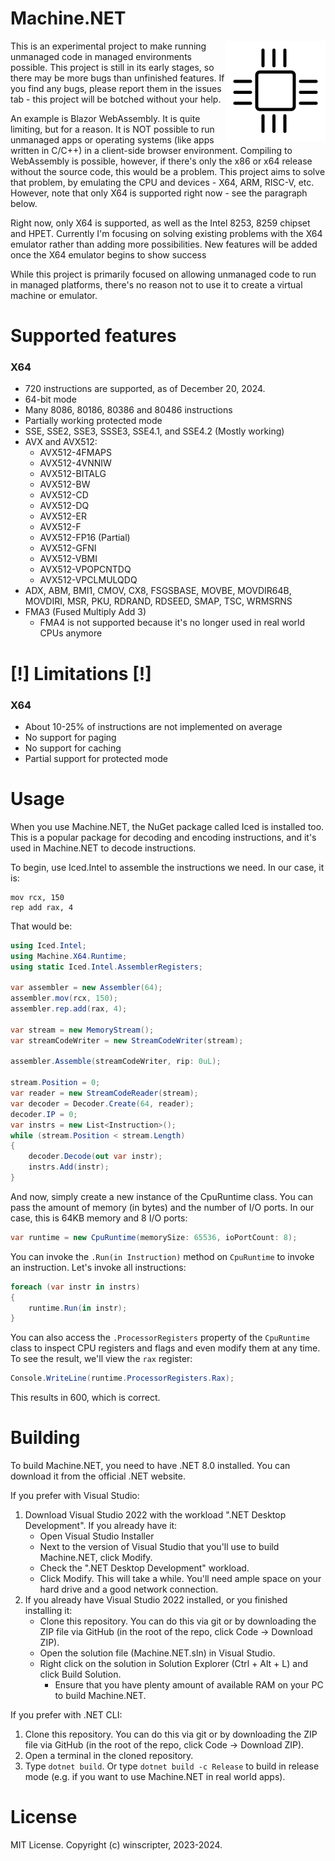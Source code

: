 # Machine.NET

<img align="right" width="160" height="160" src="Images/Icon/MachineDotNetImage.Black.png">

This is an experimental project to make running unmanaged code in managed environments possible. This project is still
in its early stages, so there may be more bugs than unfinished features. If you find any bugs, please report them in the
issues tab - this project will be botched without your help.

An example is Blazor WebAssembly. It is quite limiting, but
for a reason. It is NOT possible to run unmanaged apps or operating systems (like apps written in C/C++) in a
client-side browser environment. Compiling to WebAssembly is possible, however, if there's only the x86 or x64 release
without the source code, this would be a problem. This project aims to solve that problem, by emulating
the CPU and devices - X64, ARM, RISC-V, etc. However, note that only X64 is supported right now - see the paragraph below.

Right now, only X64 is supported, as well as the Intel 8253, 8259 chipset and HPET. Currently I'm focusing on solving
existing problems with the X64 emulator rather than adding more possibilities. New features will be added once the X64 emulator begins to show success

While this project is primarily focused on allowing unmanaged code to run in managed platforms, there's no reason
not to use it to create a virtual machine or emulator.

# Supported features
### X64
- 720 instructions are supported, as of December 20, 2024.
- 64-bit mode
- Many 8086, 80186, 80386 and 80486 instructions
- Partially working protected mode
- SSE, SSE2, SSE3, SSSE3, SSE4.1, and SSE4.2 (Mostly working)
- AVX and AVX512:
  - AVX512-4FMAPS
  - AVX512-4VNNIW
  - AVX512-BITALG
  - AVX512-BW
  - AVX512-CD
  - AVX512-DQ
  - AVX512-ER
  - AVX512-F
  - AVX512-FP16 (Partial)
  - AVX512-GFNI
  - AVX512-VBMI
  - AVX512-VPOPCNTDQ
  - AVX512-VPCLMULQDQ
- ADX, ABM, BMI1, CMOV, CX8, FSGSBASE, MOVBE, MOVDIR64B, MOVDIRI, MSR, PKU, RDRAND, RDSEED, SMAP, TSC, WRMSRNS
- FMA3 (Fused Multiply Add 3)
  - FMA4 is not supported because it's no longer used in real world CPUs anymore

# [!] Limitations [!]
### X64
- About 10-25% of instructions are not implemented on average
- No support for paging
- No support for caching
- Partial support for protected mode

# Usage
When you use Machine.NET, the NuGet package called Iced is installed too.
This is a popular package for decoding and encoding instructions, and it's used in Machine.NET to decode instructions.

To begin, use Iced.Intel to assemble the instructions we need.
In our case, it is:
```
mov rcx, 150
rep add rax, 4
```
That would be:
```csharp
using Iced.Intel;
using Machine.X64.Runtime;
using static Iced.Intel.AssemblerRegisters;

var assembler = new Assembler(64);
assembler.mov(rcx, 150);
assembler.rep.add(rax, 4);

var stream = new MemoryStream();
var streamCodeWriter = new StreamCodeWriter(stream);

assembler.Assemble(streamCodeWriter, rip: 0uL);

stream.Position = 0;
var reader = new StreamCodeReader(stream);
var decoder = Decoder.Create(64, reader);
decoder.IP = 0;
var instrs = new List<Instruction>();
while (stream.Position < stream.Length)
{
    decoder.Decode(out var instr);
    instrs.Add(instr);
}
```

And now, simply create a new instance of the CpuRuntime class. You can pass the amount of memory (in bytes) and the number of I/O ports. In our case, this is 64KB memory and 8 I/O ports:
```csharp
var runtime = new CpuRuntime(memorySize: 65536, ioPortCount: 8);
```
You can invoke the `.Run(in Instruction)` method on `CpuRuntime` to invoke an instruction. Let's invoke all instructions:
```csharp
foreach (var instr in instrs)
{
    runtime.Run(in instr);
}
```
You can also access the `.ProcessorRegisters` property of the `CpuRuntime` class to inspect CPU registers and flags and even modify them at any time.
To see the result, we'll view the `rax` register:
```csharp
Console.WriteLine(runtime.ProcessorRegisters.Rax);
```
This results in 600, which is correct.

# Building
To build Machine.NET, you need to have .NET 8.0 installed. You can download it from the official .NET website.

If you prefer with Visual Studio:

1. Download Visual Studio 2022 with the workload ".NET Desktop Development". If you already have it:
   - Open Visual Studio Installer
   - Next to the version of Visual Studio that you'll use to build Machine.NET, click Modify.
   - Check the ".NET Desktop Development" workload.
   - Click Modify. This will take a while. You'll need ample space on your hard drive and a good network connection.
2. If you already have Visual Studio 2022 installed, or you finished installing it: 
   - Clone this repository. You can do this via git or by downloading the ZIP file via GitHub (in the root of the repo, click Code -&gt; Download ZIP).
   - Open the solution file (Machine.NET.sln) in Visual Studio.
   - Right click on the solution in Solution Explorer (Ctrl + Alt + L) and click Build Solution.
       - Ensure that you have plenty amount of available RAM on your PC to build Machine.NET.

If you prefer with .NET CLI:
    
1. Clone this repository. You can do this via git or by downloading the ZIP file via GitHub (in the root of the repo, click Code -&gt; Download ZIP).
2. Open a terminal in the cloned repository.
3. Type `dotnet build`. Or type `dotnet build -c Release` to build in release mode (e.g. if you want to use Machine.NET in real world apps).

# License
MIT License. Copyright (c) winscripter, 2023-2024.
